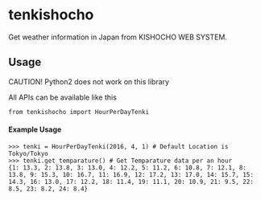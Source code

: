 # tenkishocho

Get weather information in Japan from KISHOCHO WEB SYSTEM.

## Usage

CAUTION!
Python2 does not work on this library

All APIs can be available like this

```
from tenkishocho import HourPerDayTenki
```

#### Example Usage
```
>>> tenki = HourPerDayTenki(2016, 4, 1) # Default Location is Tokyo/Tokyo
>>> tenki.get_temparature() # Get Temparature data per an hour
{1: 13.3, 2: 13.8, 3: 13.0, 4: 12.2, 5: 11.2, 6: 10.8, 7: 12.1, 8: 13.8, 9: 15.3, 10: 16.7, 11: 16.9, 12: 17.2, 13: 17.0, 14: 15.7, 15: 14.3, 16: 13.0, 17: 12.2, 18: 11.4, 19: 11.1, 20: 10.9, 21: 9.5, 22: 8.5, 23: 8.2, 24: 8.4}
```
